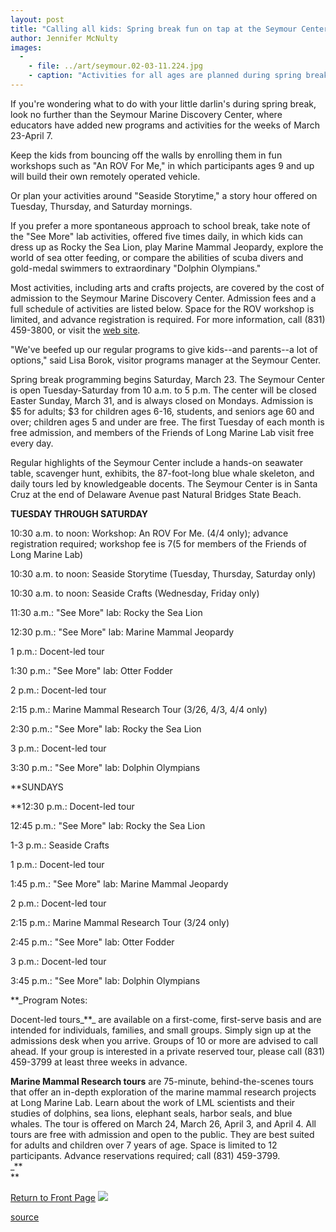 ```yaml
---
layout: post
title: "Calling all kids: Spring break fun on tap at the Seymour Center"
author: Jennifer McNulty
images:
  -
    - file: ../art/seymour.02-03-11.224.jpg
    - caption: "Activities for all ages are planned during spring break. Photo: Mickey Pfleger"
---
```


If you're wondering what to do with your little darlin's during spring break, look no further than the Seymour Marine Discovery Center, where educators have added new programs and activities for the weeks of March 23-April 7.

Keep the kids from bouncing off the walls by enrolling them in fun workshops such as "An ROV For Me," in which participants ages 9 and up will build their own remotely operated vehicle.

Or plan your activities around "Seaside Storytime," a story hour offered on Tuesday, Thursday, and Saturday mornings.

If you prefer a more spontaneous approach to school break, take note of the "See More" lab activities, offered five times daily, in which kids can dress up as Rocky the Sea Lion, play Marine Mammal Jeopardy, explore the world of sea otter feeding, or compare the abilities of scuba divers and gold-medal swimmers to extraordinary "Dolphin Olympians."

Most activities, including arts and crafts projects, are covered by the cost of admission to the Seymour Marine Discovery Center. Admission fees and a full schedule of activities are listed below. Space for the ROV workshop is limited, and advance registration is required. For more information, call (831) 459-3800, or visit the [web site][1].

"We've beefed up our regular programs to give kids--and parents--a lot of options," said Lisa Borok, visitor programs manager at the Seymour Center.

Spring break programming begins Saturday, March 23. The Seymour Center is open Tuesday-Saturday from 10 a.m. to 5 p.m. The center will be closed Easter Sunday, March 31, and is always closed on Mondays. Admission is $5 for adults; $3 for children ages 6-16, students, and seniors age 60 and over; children ages 5 and under are free. The first Tuesday of each month is free admission, and members of the Friends of Long Marine Lab visit free every day.

Regular highlights of the Seymour Center include a hands-on seawater table, scavenger hunt, exhibits, the 87-foot-long blue whale skeleton, and daily tours led by knowledgeable docents. The Seymour Center is in Santa Cruz at the end of Delaware Avenue past Natural Bridges State Beach.  
  
**TUESDAY THROUGH SATURDAY**

10:30 a.m. to noon: Workshop: An ROV For Me. (4/4 only); advance registration required; workshop fee is $7 ($5 for members of the Friends of Long Marine Lab)   
  
10:30 a.m. to noon: Seaside Storytime (Tuesday, Thursday, Saturday only)  
  
10:30 a.m. to noon: Seaside Crafts (Wednesday, Friday only)  
  
11:30 a.m.: "See More" lab: Rocky the Sea Lion  
  
12:30 p.m.: "See More" lab: Marine Mammal Jeopardy  
  
1 p.m.: Docent-led tour  
  
1:30 p.m.: "See More" lab: Otter Fodder  
  
2 p.m.: Docent-led tour  
  
2:15 p.m.: Marine Mammal Research Tour (3/26, 4/3, 4/4 only)  
  
2:30 p.m.: "See More" lab: Rocky the Sea Lion  
  
3 p.m.: Docent-led tour  
  
3:30 p.m.: "See More" lab: Dolphin Olympians  
  
**SUNDAYS  
  
**12:30 p.m.: Docent-led tour  
  
12:45 p.m.: "See More" lab: Rocky the Sea Lion  
  
1-3 p.m.: Seaside Crafts   
  
1 p.m.: Docent-led tour  
  
1:45 p.m.: "See More" lab: Marine Mammal Jeopardy  
  
2 p.m.: Docent-led tour  
  
2:15 p.m.: Marine Mammal Research Tour (3/24 only)  
  
2:45 p.m.: "See More" lab: Otter Fodder  
  
3 p.m.: Docent-led tour  
  
3:45 p.m.: "See More" lab: Dolphin Olympians  
  
  
**_Program Notes:  
  
Docent-led tours_**_ are available on a first-come, first-serve basis and are intended for individuals, families, and small groups. Simply sign up at the admissions desk when you arrive. Groups of 10 or more are advised to call ahead. If your group is interested in a private reserved tour, please call (831) 459-3799 at least three weeks in advance.  
  
**Marine Mammal Research tours** are 75-minute, behind-the-scenes tours that offer an in-depth exploration of the marine mammal research projects at Long Marine Lab. Learn about the work of LML scientists and their studies of dolphins, sea lions, elephant seals, harbor seals, and blue whales. The tour is offered on March 24, March 26, April 3, and April 4. All tours are free with admission and open to the public. They are best suited for adults and children over 7 years of age. Space is limited to 12 participants. Advance reservations required; call (831) 459-3799.  
_**  
**  

[Return to Front Page][2] ![ ][3]

[1]: http://www2.ucsc.edu/seymourcenter/
[2]: ../../index.html
[3]: ../../images/trans.gif

[source](http://www1.ucsc.edu/currents/01-02/03-11/seymour.html "Permalink to seymour")

